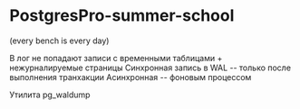 # PostgresPro-summer-school

(every bench is every day)

В лог не попадают записи с временными таблицами + нежурналируемые страницы
Синхронная запись в WAL -- только после выполнения транхакции
Асинхронная -- фоновым процессом

Утилита pg_waldump
